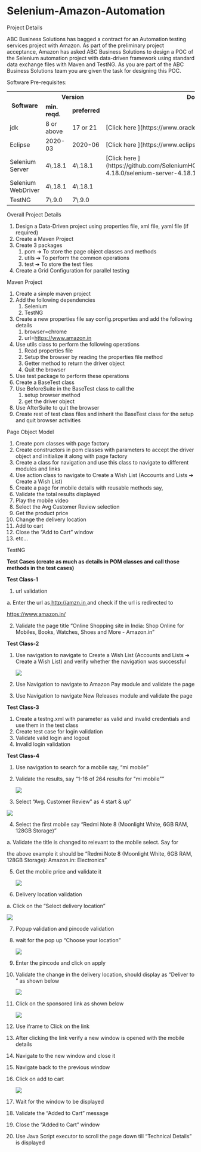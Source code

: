 # Selenium-Amazon-Automation

Project Details 

ABC Business Solutions has bagged a contract for an Automation testing services project with Amazon. As part of the preliminary project acceptance, Amazon has asked ABC Business Solutions to design a POC of the Selenium automation project with data-driven framework using standard data exchange files with Maven and TestNG. As you are part of the ABC Business Solutions team you are given the task for designing this POC. 

Software Pre-requisites:  


<table><tr><th colspan="1" rowspan="2"><b>Software</b> </th><th colspan="2"><b>Version</b> </th><th colspan="1" rowspan="1"><b>Download Link</b> </th><th colspan="1" rowspan="2"><b>Additional Information</b> </th></tr>
<tr><td colspan="1"><b>min. reqd.</b> </td><td colspan="1"><b>preferred</b> </td></tr>
<tr><td colspan="1">jdk </td><td colspan="1">8 or above </td><td colspan="1">17 or 21 </td><td colspan="1">[Click here ](https://www.oracle.com/java/technologies/downloads/)</td><td colspan="1"></td></tr>
<tr><td colspan="1">Eclipse </td><td colspan="1">2020-03 </td><td colspan="1">2020-06 </td><td colspan="1">[Click here ](https://www.eclipse.org/downloads/)</td><td colspan="1">IDE used for development </td></tr>
<tr><td colspan="1">Selenium Server  </td><td colspan="1">4\.18.1 </td><td colspan="1">4\.18.1 </td><td colspan="1">[Click here ](https://github.com/SeleniumHQ/selenium/releases/download/selenium-4.18.0/selenium-server-4.18.1.jar)</td><td colspan="1"></td></tr>
<tr><td colspan="1">Selenium WebDriver </td><td colspan="1">4\.18.1 </td><td colspan="1">4\.18.1 </td><td colspan="1"></td><td colspan="1" rowspan="2">Add in the pom.xml  </td></tr>
<tr><td colspan="1">TestNG </td><td colspan="1">7\.9.0 </td><td colspan="1">7\.9.0 </td><td colspan="1"></td></tr>
</table>

Overall Project Details 

1. Design a Data-Driven project using properties file, xml file, yaml file (if required) 
1. Create a Maven Project 
1. Create 3 packages 
   1. pom ➔ To store the page object classes and methods 
   1. utils ➔ To perform the common operations 
   1. test ➔ To store the test files  
1. Create a Grid Configuration for parallel testing 

Maven Project 

1. Create a simple maven project 
1. Add the following dependencies 
   1. Selenium 
   1. TestNG 
1. Create a new properties file say config.properties and add the following details 
   1. browser=chrome 
   1. url=https://www.amazon.in 
1. Use utils class to perform the following operations 
   1. Read properties file 
   1. Setup the browser by reading the properties file method 
   1. Getter method to return the driver object 
   1. Quit the browser 
1. Use test package to perform these operations 
1. Create a BaseTest class 
1. Use BeforeSuite in the BaseTest class to call the  
   1. setup browser method 
   1. get the driver object 
1. Use AfterSuite to quit the browser 
1. Create rest of test class files and inherit the BaseTest class for the setup and quit browser activities 

Page Object Model 

1. Create pom classes with page factory 
1. Create constructors in pom classes with parameters to accept the driver object and initialize it along with page factory  
1. Create a class for navigation and use this class to navigate to different modules and links 
1. Use action class to navigate to Create a Wish List (Accounts and Lists ➔ Create a Wish List) 
1. Create a page for mobile details with reusable methods say, 
1. Validate the total results displayed 
2. Play the mobile video 
2. Select the Avg Customer Review selection 
2. Get the product price 
2. Change the delivery location 
2. Add to cart 
2. Close the “Add to Cart” window 
2. etc… 

TestNG 

**Test Cases (create as much as details in POM classes and call those methods in the test cases)** 

**Test Class-1** 

1. url validation 

a.  Enter the url as[ http://amzn.in ](http://amzn.in/)and check if the url is redirected to 

<https://www.amazon.in/>

2. Validate the page title “Online Shopping site in India: Shop Online for Mobiles, Books, Watches, Shoes and More - Amazon.in” 

**Test Class-2** 

1. Use navigation to navigate to Create a Wish List (Accounts and Lists ➔ Create a Wish List) and verify whether the navigation was successful

   ![](readme-img/Aspose.Words.2e680880-b20e-41d4-8776-9bc76dcfbf4f.005.jpeg)

2. Use Navigation to navigate to Amazon Pay module and validate the page 
2. Use Navigation to navigate New Releases module and validate the page 

**Test Class-3** 

1. Create a testng.xml with parameter as valid and invalid credentials and use them in the test class 
1. Create test case for login validation 
1. Validate valid login and logout 
1. Invalid login validation 

**Test Class-4** 

1. Use navigation to search for a mobile say, “mi mobile” 
1. Validate the results, say “1-16 of 264 results for "mi mobile"”

   ![](readme-img/Aspose.Words.2e680880-b20e-41d4-8776-9bc76dcfbf4f.006.png)

3. Select “Avg. Customer Review” as 4 start & up”  

![](readme-img/Aspose.Words.2e680880-b20e-41d4-8776-9bc76dcfbf4f.007.png)

4. Select the first mobile say “Redmi Note 8 (Moonlight White, 6GB RAM, 128GB Storage)” 

a.  Validate the title is changed to relevant to the mobile select. Say for 

the above example it should be “Redmi Note 8 (Moonlight White, 6GB RAM, 128GB Storage): Amazon.in: Electronics” 

5. Get the mobile price and validate it 

   ![](readme-img/Aspose.Words.2e680880-b20e-41d4-8776-9bc76dcfbf4f.008.png)

6. Delivery location validation 

a.  Click on the “Select delivery location”

![](readme-img/Aspose.Words.2e680880-b20e-41d4-8776-9bc76dcfbf4f.009.png)

7. Popup validation and pincode validation 
1. wait for the pop up “Choose your location”

   ![](readme-img/Aspose.Words.2e680880-b20e-41d4-8776-9bc76dcfbf4f.010.png)

2. Enter the pincode and click on apply 
3. Validate the change in the delivery location, should display as “Deliver to <city pincode>” as shown below

   ![](readme-img/Aspose.Words.2e680880-b20e-41d4-8776-9bc76dcfbf4f.011.png)

8. Click on the sponsored link as shown below

   ![](readme-img/Aspose.Words.2e680880-b20e-41d4-8776-9bc76dcfbf4f.012.png)

1. Use iframe to Click on the link 
1. After clicking the link verify a new window is opened with the mobile details 
1. Navigate to the new window and close it 
1. Navigate back to the previous window 
9. Click on add to cart

   ![](readme-img/Aspose.Words.2e680880-b20e-41d4-8776-9bc76dcfbf4f.013.jpeg)

1. Wait for the window to be displayed 
1. Validate the “Added to Cart” message 
1. Close the “Added to Cart” window 
10. Use Java Script executor to scroll the page down till “Technical Details” is displayed 
